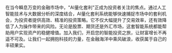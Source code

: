 在当今瞬息万变的金融市场中，"AI量化套利"正成为投资者关注的焦点。通过人工智能技术与大数据分析的深度结合，AI量化套利系统能够快速捕捉市场中的套利机会，为投资者提供高效、精准的投资策略。它不仅大幅提升了交易效率，还有效降低了人为操作带来的风险。无论是股票、期货还是外汇市场，这套智能系统都能帮助用户实现资产的稳健增值。加入我们，开启您的智能投资之旅，让财富增长不再遥不可及。让我们一起拥抱科技的力量，在金融海洋中乘风破浪，收获属于自己的丰硕果实。